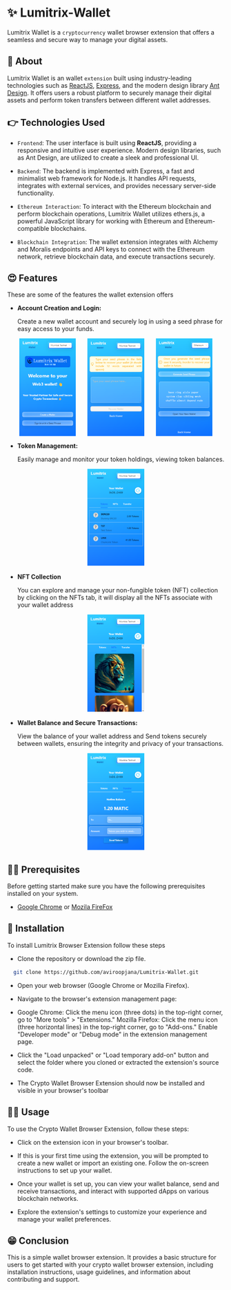 # ✨ Lumitrix-Wallet

Lumitrix Wallet is a `cryptocurrency` wallet browser extension that offers a seamless and secure way to manage your digital assets.

## 👀 About

Lumitrix Wallet is an wallet `extension` built using industry-leading technologies such as [ReactJS](https://react.dev/), [Express](https://expressjs.com/), and the modern design library [Ant Design](https://ant.design/).
It offers users a robust platform to securely manage their digital assets and perform token transfers between different wallet addresses.

## 👉 Technologies Used

- `Frontend`: The user interface is built using **ReactJS**, providing a responsive and intuitive user experience.
  Modern design libraries, such as Ant Design, are utilized to create a sleek and professional UI.

- `Backend`: The backend is implemented with Express, a fast and minimalist web framework for Node.js.
  It handles API requests, integrates with external services, and provides necessary server-side functionality.

- `Ethereum Interaction`: To interact with the Ethereum blockchain and perform blockchain operations,
  Lumitrix Wallet utilizes ethers.js, a powerful JavaScript library for working with Ethereum and Ethereum-compatible blockchains.

- `Blockchain Integration`: The wallet extension integrates with Alchemy and Moralis endpoints and API keys to connect with the Ethereum network, retrieve blockchain data, and execute transactions securely.

## 😍 Features

These are some of the features the wallet extension offers

- **Account Creation and Login:**
  
  Create a new wallet account and securely log in using a seed phrase for easy access to your funds.

<div align="center">
  <div style="display:flex;justify-content:space-evenly">
    <img width="26%" src="https://raw.githubusercontent.com/aviroopjana/Lumitrix-Wallet/main/screenshots/ss1.png" alt="Image 1" />
    <img width="26%" src="https://raw.githubusercontent.com/aviroopjana/Lumitrix-Wallet/main/screenshots/ss2.png" alt="Image 2" />
    <img width="26%" src="https://raw.githubusercontent.com/aviroopjana/Lumitrix-Wallet/main/screenshots/ss6.png" alt="Image 3" />
  </div>
</div>

- **Token Management:**

  Easily manage and monitor your token holdings, viewing token balances.

<div align="center">
  <div style="text-align: center;">
    <img width="26%" src="https://raw.githubusercontent.com/aviroopjana/Lumitrix-Wallet/main/screenshots/ss3.png" alt="Token Management" />
  </div>
</div>

- **NFT Collection**

  You can explore and manage your non-fungible token (NFT) collection by clicking on the NFTs tab, it will display all the NFTs associate with your wallet address

<div align="center">
  <div style="text-align: center;">
    <img width="26%" src="https://raw.githubusercontent.com/aviroopjana/Lumitrix-Wallet/main/screenshots/ss4.png" alt="Transfer" />
  
  </div>
</div>

- **Wallet Balance and Secure Transactions:**
  
  View the balance of your wallet address and Send tokens securely between wallets, ensuring the integrity and privacy of your transactions.

<div align="center">
  <div style="text-align: center;">
    <img width="26%" src="https://raw.githubusercontent.com/aviroopjana/Lumitrix-Wallet/main/screenshots/ss5.png" alt="Transfer" />
  </div>
</div>

## 👩‍🍳 Prerequisites

Before getting started make sure you have the following prerequisites installed on your system.

- [Google Chrome](https://www.google.com/chrome/) or [Mozila FireFox](https://www.mozilla.org/en-US/firefox/new/)

## 🏃 Installation

To install Lumitrix Browser Extension follow these steps

- Clone the repository or download the zip file.

```bash
  git clone https://github.com/aviroopjana/Lumitrix-Wallet.git
```

- Open your web browser (Google Chrome or Mozilla Firefox).

- Navigate to the browser's extension management page:

- Google Chrome: Click the menu icon (three dots) in the top-right corner, go to "More tools" > "Extensions."
  Mozilla Firefox: Click the menu icon (three horizontal lines) in the top-right corner, go to "Add-ons."
  Enable "Developer mode" or "Debug mode" in the extension management page.

- Click the "Load unpacked" or "Load temporary add-on" button and select the folder where you cloned or extracted the extension's source code.

- The Crypto Wallet Browser Extension should now be installed and visible in your browser's toolbar

## 🧑‍💼 Usage

To use the Crypto Wallet Browser Extension, follow these steps:

- Click on the extension icon in your browser's toolbar.

- If this is your first time using the extension, you will be prompted to create a new wallet or import an existing one. Follow the on-screen instructions to set up your wallet.

- Once your wallet is set up, you can view your wallet balance, send and receive transactions, and interact with supported dApps on various blockchain networks.

- Explore the extension's settings to customize your experience and manage your wallet preferences.

## 😁 Conclusion

This is a simple wallet browser extension. It provides a basic structure for users to get started with your crypto wallet browser extension, including installation instructions, usage guidelines, and information about contributing and support.
